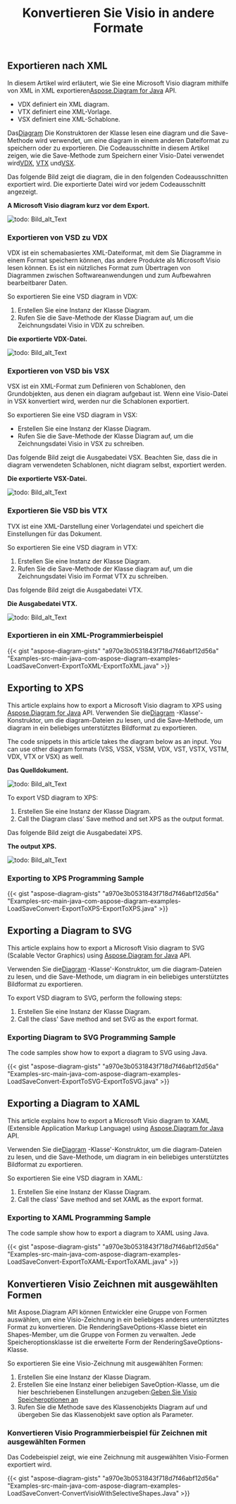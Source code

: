 ﻿---
title:  Konvertieren Sie Visio in andere Formate
linktitle:  Konvertieren Sie Visio in andere Formate
type: docs
weight: 40
url: /de/java/convert-visio-to-other-files/
description: This topic show you how to Aspose.Diagram allows to convert Visio to SVG,XPS,XML,XAML formats. Convert VSD, VSS, VDW, VST, VSDX, VSSX, VSTX, VSDM, VSTM,VSSM to SVG,XPS,XML,XAML with a few lines of code.
---
## **Exportieren nach XML**
 In diesem Artikel wird erläutert, wie Sie eine Microsoft Visio diagram mithilfe von XML in XML exportieren[Aspose.Diagram for Java](https://products.aspose.com/diagram/java/) API.

- VDX definiert ein XML diagram.
- VTX definiert eine XML-Vorlage.
- VSX definiert eine XML-Schablone.

 Das[Diagram](https://reference.aspose.com/diagram/java/com.aspose.diagram/Diagram) Die Konstruktoren der Klasse lesen eine diagram und die Save-Methode wird verwendet, um eine diagram in einem anderen Dateiformat zu speichern oder zu exportieren. Die Codeausschnitte in diesem Artikel zeigen, wie die Save-Methode zum Speichern einer Visio-Datei verwendet wird[VDX](/diagram/de/java/how-to-convert-a-visio-diagram/), [VTX](/diagram/de/java/how-to-convert-a-visio-diagram/) und[VSX](/diagram/de/java/how-to-convert-a-visio-diagram/).

Das folgende Bild zeigt die diagram, die in den folgenden Codeausschnitten exportiert wird. Die exportierte Datei wird vor jedem Codeausschnitt angezeigt.

**A Microsoft Visio diagram kurz vor dem Export.**

![todo: Bild_alt_Text](http://i.imgur.com/XWajazh.png)
### **Exportieren von VSD zu VDX**
VDX ist ein schemabasiertes XML-Dateiformat, mit dem Sie Diagramme in einem Format speichern können, das andere Produkte als Microsoft Visio lesen können. Es ist ein nützliches Format zum Übertragen von Diagrammen zwischen Softwareanwendungen und zum Aufbewahren bearbeitbarer Daten.

So exportieren Sie eine VSD diagram in VDX:

1. Erstellen Sie eine Instanz der Klasse Diagram.
1. Rufen Sie die Save-Methode der Klasse Diagram auf, um die Zeichnungsdatei Visio in VDX zu schreiben.

**Die exportierte VDX-Datei.**

![todo: Bild_alt_Text](http://i.imgur.com/OJ1jpgh.png)
### **Exportieren von VSD bis VSX**
VSX ist ein XML-Format zum Definieren von Schablonen, den Grundobjekten, aus denen ein diagram aufgebaut ist. Wenn eine Visio-Datei in VSX konvertiert wird, werden nur die Schablonen exportiert.

So exportieren Sie eine VSD diagram in VSX:

- Erstellen Sie eine Instanz der Klasse Diagram.
- Rufen Sie die Save-Methode der Klasse Diagram auf, um die Zeichnungsdatei Visio in VSX zu schreiben.

Das folgende Bild zeigt die Ausgabedatei VSX. Beachten Sie, dass die in diagram verwendeten Schablonen, nicht diagram selbst, exportiert werden.

**Die exportierte VSX-Datei.**

![todo: Bild_alt_Text](http://i.imgur.com/gkZrxCN.png)
### **Exportieren Sie VSD bis VTX**
TVX ist eine XML-Darstellung einer Vorlagendatei und speichert die Einstellungen für das Dokument.

So exportieren Sie eine VSD diagram in VTX:

1. Erstellen Sie eine Instanz der Klasse Diagram.
1. Rufen Sie die Save-Methode der Klasse diagram auf, um die Zeichnungsdatei Visio im Format VTX zu schreiben.

Das folgende Bild zeigt die Ausgabedatei VTX.

**Die Ausgabedatei VTX.**

![todo: Bild_alt_Text](http://i.imgur.com/E6pUvGD.jpg)
### **Exportieren in ein XML-Programmierbeispiel**
{{< gist "aspose-diagram-gists" "a970e3b0531843f718d7f46abf12d56a" "Examples-src-main-java-com-aspose-diagram-examples-LoadSaveConvert-ExportToXML-ExportToXML.java" >}}
## **Exporting to XPS**
This article explains how to export a Microsoft Visio diagram to XPS using [Aspose.Diagram for Java](https://products.aspose.com/diagram/java/) API.
 Verwenden Sie die[Diagram](https://reference.aspose.com/diagram/java/com.aspose.diagram/diagram) -Klasse'-Konstruktor, um die diagram-Dateien zu lesen, und die Save-Methode, um diagram in ein beliebiges unterstütztes Bildformat zu exportieren.

The code snippets in this article takes the diagram below as an input. You can use other diagram formats (VSS, VSSX, VSSM, VDX, VST, VSTX, VSTM, VDX, VTX or VSX) as well.

**Das Quelldokument.**

![todo: Bild_alt_Text](http://i.imgur.com/P3gaA34.png)

To export VSD diagram to XPS:

1. Erstellen Sie eine Instanz der Klasse Diagram.
1. Call the Diagram class' Save method and set XPS as the output format.

Das folgende Bild zeigt die Ausgabedatei XPS.

**The output XPS.**

![todo: Bild_alt_Text](http://i.imgur.com/1ESRxSy.png)
### **Exporting to XPS Programming Sample**
{{< gist "aspose-diagram-gists" "a970e3b0531843f718d7f46abf12d56a" "Examples-src-main-java-com-aspose-diagram-examples-LoadSaveConvert-ExportToXPS-ExportToXPS.java" >}}
## **Exporting a Diagram to SVG**
This article explains how to export a Microsoft Visio diagram to SVG (Scalable Vector Graphics) using [Aspose.Diagram for Java](https://products.aspose.com/diagram/java/) API.

 Verwenden Sie die[Diagram](https://reference.aspose.com/diagram/java/com.aspose.diagram/Diagram) -Klasse'-Konstruktor, um die diagram-Dateien zu lesen, und die Save-Methode, um diagram in ein beliebiges unterstütztes Bildformat zu exportieren.

To export VSD diagram to SVG, perform the following steps:

1. Erstellen Sie eine Instanz der Klasse Diagram.
1. Call the class' Save method and set SVG as the export format.
### **Exporting Diagram to SVG Programming Sample**
The code samples show how to export a diagram to SVG using Java.

{{< gist "aspose-diagram-gists" "a970e3b0531843f718d7f46abf12d56a" "Examples-src-main-java-com-aspose-diagram-examples-LoadSaveConvert-ExportToSVG-ExportToSVG.java" >}}
## **Exporting a Diagram to XAML**
This article explains how to export a Microsoft Visio diagram to XAML (Extensible Application Markup Language) using [Aspose.Diagram for Java](https://products.aspose.com/diagram/java/) API.

 Verwenden Sie die[Diagram](https://reference.aspose.com/diagram/java/com.aspose.diagram/Diagram) -Klasse'-Konstruktor, um die diagram-Dateien zu lesen, und die Save-Methode, um diagram in ein beliebiges unterstütztes Bildformat zu exportieren.

So exportieren Sie eine VSD diagram in XAML:

1. Erstellen Sie eine Instanz der Klasse Diagram.
1. Call the class' Save method and set XAML as the export format.
### **Exporting to XAML Programming Sample**
The code sample show how to export a diagram to XAML using Java.

{{< gist "aspose-diagram-gists" "a970e3b0531843f718d7f46abf12d56a" "Examples-src-main-java-com-aspose-diagram-examples-LoadSaveConvert-ExportToXAML-ExportToXAML.java" >}}

## **Konvertieren Visio Zeichnen mit ausgewählten Formen**
Mit Aspose.Diagram API können Entwickler eine Gruppe von Formen auswählen, um eine Visio-Zeichnung in ein beliebiges anderes unterstütztes Format zu konvertieren. Die RenderingSaveOptions-Klasse bietet ein Shapes-Member, um die Gruppe von Formen zu verwalten. Jede Speicheroptionsklasse ist die erweiterte Form der RenderingSaveOptions-Klasse.

So exportieren Sie eine Visio-Zeichnung mit ausgewählten Formen:

1. Erstellen Sie eine Instanz der Klasse Diagram.
1. Erstellen Sie eine Instanz einer beliebigen SaveOption-Klasse, um die hier beschriebenen Einstellungen anzugeben:[Geben Sie Visio Speicheroptionen an](https://docs.aspose.com/diagram/java/save-a-visio-drawing-to-pdf-html-and-other-formats/#specifying-visio-save-options)
1. Rufen Sie die Methode save des Klassenobjekts Diagram auf und übergeben Sie das Klassenobjekt save option als Parameter.
### **Konvertieren Visio Programmierbeispiel für Zeichnen mit ausgewählten Formen**
Das Codebeispiel zeigt, wie eine Zeichnung mit ausgewählten Visio-Formen exportiert wird.

{{< gist "aspose-diagram-gists" "a970e3b0531843f718d7f46abf12d56a" "Examples-src-main-java-com-aspose-diagram-examples-LoadSaveConvert-ConvertVisioWithSelectiveShapes.Java" >}}